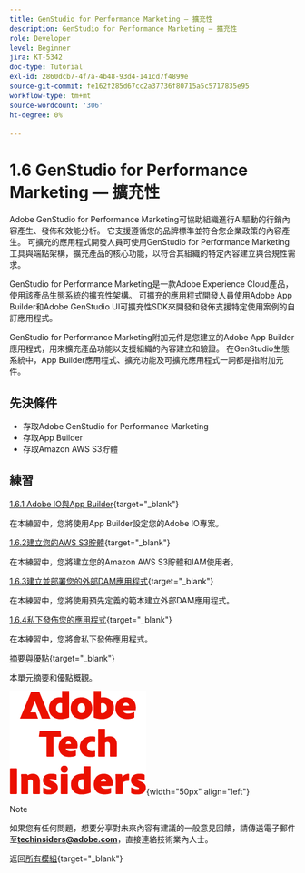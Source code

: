 ```yaml
---
title: GenStudio for Performance Marketing — 擴充性
description: GenStudio for Performance Marketing — 擴充性
role: Developer
level: Beginner
jira: KT-5342
doc-type: Tutorial
exl-id: 2860dcb7-4f7a-4b48-93d4-141cd7f4899e
source-git-commit: fe162f285d67cc2a37736f80715a5c5717835e95
workflow-type: tm+mt
source-wordcount: '306'
ht-degree: 0%

---
```


# 1.6 GenStudio for Performance Marketing — 擴充性

Adobe GenStudio for Performance Marketing可協助組織進行AI驅動的行銷內容產生、發佈和效能分析。 它支援遵循您的品牌標準並符合您企業政策的內容產生。 可擴充的應用程式開發人員可使用GenStudio for Performance Marketing工具與端點架構，擴充產品的核心功能，以符合其組織的特定內容建立與合規性需求。

GenStudio for Performance Marketing是一款Adobe Experience Cloud產品，使用該產品生態系統的擴充性架構。 可擴充的應用程式開發人員使用Adobe App Builder和Adobe GenStudio UI可擴充性SDK來開發和發佈支援特定使用案例的自訂應用程式。

GenStudio for Performance Marketing附加元件是您建立的Adobe App Builder應用程式，用來擴充產品功能以支援組織的內容建立和驗證。 在GenStudio生態系統中，App Builder應用程式、擴充功能及可擴充應用程式一詞都是指附加元件。

## 先決條件

- 存取Adobe GenStudio for Performance Marketing
- 存取App Builder
- 存取Amazon AWS S3貯體

## 練習

[1.6.1 Adobe IO與App Builder](./ex1.md){target="_blank"}

在本練習中，您將使用App Builder設定您的Adobe IO專案。

[1.6.2建立您的AWS S3貯體](./ex2.md){target="_blank"}

在本練習中，您將建立您的Amazon AWS S3貯體和IAM使用者。

[1.6.3建立並部署您的外部DAM應用程式](./ex3.md){target="_blank"}

在本練習中，您將使用預先定義的範本建立外部DAM應用程式。

[1.6.4私下發佈您的應用程式](./ex4.md){target="_blank"}

在本練習中，您將會私下發佈應用程式。

[摘要與優點](./summary.md){target="_blank"}

本單元摘要和優點概觀。

![技術內部人士](./../../../assets/images/techinsiders.png){width="50px" align="left"}

>[!NOTE]
>
>如果您有任何問題，想要分享對未來內容有建議的一般意見回饋，請傳送電子郵件至&#x200B;**techinsiders@adobe.com**，直接連絡技術業內人士。

返回[所有模組](../../../overview.md){target="_blank"}
